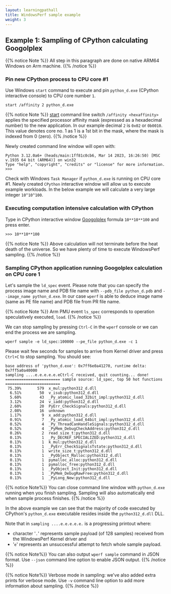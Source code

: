 ```yaml
---
layout: learningpathall
title: WindowsPerf sample example
weight: 3
---
```


## Example 1: Sampling of CPython calculating Googolplex

{{% notice Note %}}
All step in this paragraph are done on native ARM64 Windows on Arm machine.
{{% /notice %}}

### Pin new CPython process to CPU core #1

Use Windows `start` command to execute and pin `python_d.exe` (CPython interactive console) to CPU core number `1`.

```command
start /affinity 2 python_d.exe
```

{{% notice Note %}}
[start](https://learn.microsoft.com/en-us/windows-server/administration/windows-commands/start) command line switch `/affinity <hexaffinity>` applies the specified processor affinity mask (expressed as a hexadecimal number) to the new application. In our example decimal `2` is `0x02` or `0b0010`. This value denotes core no. 1 as 1 is a 1st bit in the mask, where the mask is indexed from 0 (zero).
{{% /notice %}}

Newly created command line window will open with:
```console
Python 3.12.0a6+ (heads/main:1ff81c0cb6, Mar 14 2023, 16:26:50) [MSC v.1935 64 bit (ARM64)] on win32
Type "help", "copyright", "credits" or "license" for more information.
>>>
```

Check with Windows `Task Manager` if `python_d.exe` is running on CPU core #1. Newly created `CPython` interactive window will allow us to execute example workloads.
In the below example we will calculate a very large integer `10^10^100`.

### Executing computation intensive calculation with CPython

Type in CPython interactive window [Googolplex](https://en.wikipedia.org/wiki/Googolplex) formula `10**10**100` and press enter.

```command
>>> 10**10**100
```

{{% notice Note %}}
Above calculation will not terminate before the heat death of the universe. So we have plenty of time to execute WindowsPerf sampling.
{{% /notice %}}

### Sampling CPython application running Googolplex calculation on CPU core 1

Let's sample the `ld_spec` event. Please note that you can specify the process image name and PDB file name with `--pdb_file python_d.pdb` and `--image_name python_d.exe`. In our case `wperf` is able to deduce image name (same as PE file name) and PDB file from PR file name.

{{% notice Note %}}
Arm PMU event `ls_spec` corresponds to operation speculatively executed, `load`.
{{% /notice %}}

We can stop sampling by pressing `Ctrl-C` in the `wperf` console or we can end the process we are sampling.

```command
wperf sample -e ld_spec:100000 --pe_file python_d.exe -c 1
```
Please wait few seconds for samples to arrive from Kernel driver and press `Ctrl+C` to stop sampling. You should see:
```console
base address of 'python_d.exe': 0x7ff6e0a41270, runtime delta: 0x7ff5a0a40000
sampling ....e.e.e.e.e.eCtrl-C received, quit counting... done!
======================== sample source: ld_spec, top 50 hot functions ========================
 75.39%       579  x_mul:python312_d.dll
  6.51%        50  v_isub:python312_d.dll
  5.60%        43  _Py_atomic_load_32bit_impl:python312_d.dll
  3.12%        24  v_iadd:python312_d.dll
  2.60%        20  PyErr_CheckSignals:python312_d.dll
  2.08%        16  unknown
  1.17%         9  x_add:python312_d.dll
  0.91%         7  _Py_atomic_load_64bit_impl:python312_d.dll
  0.52%         4  _Py_ThreadCanHandleSignals:python312_d.dll
  0.52%         4  _PyMem_DebugCheckAddress:python312_d.dll
  0.26%         2  read_size_t:python312_d.dll
  0.13%         1  _Py_DECREF_SPECIALIZED:python312_d.dll
  0.13%         1  k_mul:python312_d.dll
  0.13%         1  _PyErr_CheckSignalsTstate:python312_d.dll
  0.13%         1  write_size_t:python312_d.dll
  0.13%         1  _PyObject_Malloc:python312_d.dll
  0.13%         1  pymalloc_alloc:python312_d.dll
  0.13%         1  pymalloc_free:python312_d.dll
  0.13%         1  _PyObject_Init:python312_d.dll
  0.13%         1  _PyMem_DebugRawFree:python312_d.dll
  0.13%         1  _PyLong_New:python312_d.dll
```

{{% notice  Note%}}
You can close command line window with `python_d.exe` running when you finish sampling. Sampling will also automatically end when sample process finishes.
{{% /notice %}}

In the above example we can see that the majority of code executed by CPython's `python_d.exe` executable resides inside the `python312_d.dll` DLL.

Note that in `sampling ....e.e.e.e.e.` is a progressing printout where:
* character '`.`' represents sample payload (of 128 samples) received from the WindowsPerf Kernel driver and
* '`e`' represents an unsuccessful attempt to fetch whole sample payload.

{{% notice  Note%}}
You can also output `wperf sample` command in JSON format. Use `--json` command line option to enable JSON output.
{{% /notice %}}

{{% notice  Note%}}
Verbose mode in sampling: we've also added extra prints for verbose mode. Use `-v` command line option to add more information about sampling.
{{% /notice %}}
